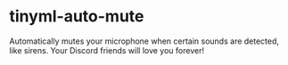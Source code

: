 # tinyml-auto-mute
Automatically mutes your microphone when certain sounds are detected, like sirens.  Your Discord friends will love you forever!
